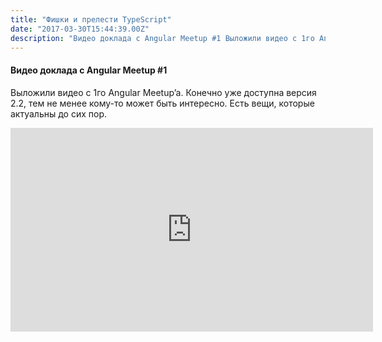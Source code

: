 ```yaml
---
title: "Фишки и прелести TypeScript"
date: "2017-03-30T15:44:39.00Z"
description: "Видео доклада с Angular Meetup #1 Выложили видео с 1го Angular Meetup’a. Конечно уже доступна версия 2.2, тем не менее кому-то м"
---
```


<h4>Видео доклада с Angular Meetup #1</h4>
<p>Выложили видео с 1го Angular Meetup’a. Конечно уже доступна версия 2.2, тем не менее кому-то может быть интересно. Есть вещи, которые актуальны до сих пор.</p>
<p><iframe title="Фишки и прелести TypeScript, Александр Майоров, Tutu.ru" width="580" height="326" src="https://www.youtube.com/embed/wgZIyWAGftE?feature=oembed" frameborder="0" allow="accelerometer; autoplay; encrypted-media; gyroscope; picture-in-picture" allowfullscreen></iframe></p>


